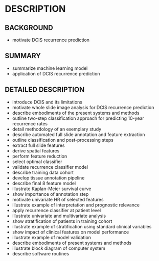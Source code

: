 # DESCRIPTION

## BACKGROUND

- motivate DCIS recurrence prediction

## SUMMARY

- summarize machine learning model
- application of DCIS recurrence prediction

## DETAILED DESCRIPTION

- introduce DCIS and its limitations
- motivate whole slide image analysis for DCIS recurrence prediction
- describe embodiments of the present systems and methods
- outline two-step classification approach for predicting 10-year recurrence rates
- detail methodology of an exemplary study
- describe automated full slide annotation and feature extraction
- outline classification and post-processing steps
- extract full slide features
- derive spatial features
- perform feature reduction
- select optimal classifier
- validate recurrence classifier model
- describe training data cohort
- develop tissue annotation pipeline
- describe final 8 feature model
- illustrate Kaplan-Meier survival curve
- show importance of annotation step
- motivate univariate HR of selected features
- illustrate example of interpretation and prognostic relevance
- apply recurrence classifier at patient level
- illustrate univariate and multivariate analysis
- show stratification of patients in training cohort
- illustrate example of stratification using standard clinical variables
- show impact of clinical features on model performance
- illustrate example of model validation
- describe embodiments of present systems and methods
- illustrate block diagram of computer system
- describe software routines

